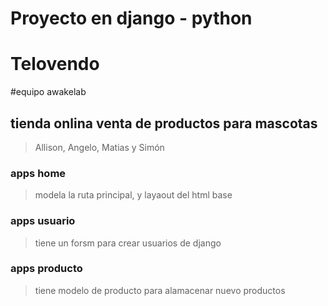 # Proyecto en django - python

# Telovendo
#equipo awakelab
## tienda onlina venta de productos para mascotas

>Allison, Angelo, Matias y Simón

### apps home
  > modela la ruta principal,  y layaout del html base
 
### apps usuario
  > tiene un forsm para crear usuarios de django
  
 ### apps producto
  > tiene modelo de producto para alamacenar nuevo productos
